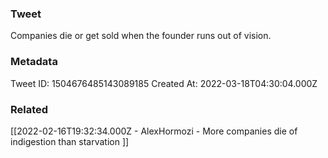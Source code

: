 ### Tweet
Companies die or get sold when the founder runs out of vision.

### Metadata
Tweet ID: 1504676485143089185
Created At: 2022-03-18T04:30:04.000Z

### Related
[[2022-02-16T19:32:34.000Z - AlexHormozi - More companies die of indigestion than starvation ]]

